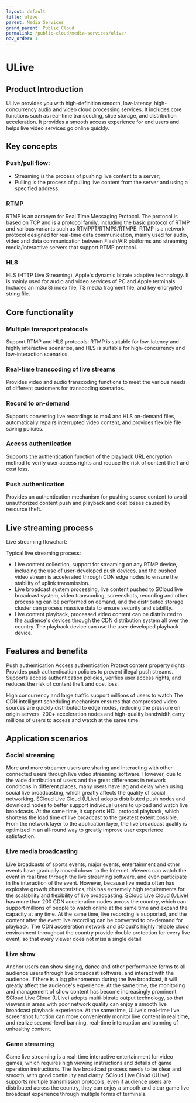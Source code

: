 ```yaml
---
layout: default
title: ulive
parent: Media Services
grand_parent: Public Cloud
permalink: /public-cloud/media-services/ulive/
nav_order: 1
---
```

# ULive
## Product Introduction
ULive provides you with high-definition smooth, low-latency, high-concurrency audio and video cloud processing services. It includes core functions such as real-time transcoding, slice storage, and distribution acceleration. It provides a smooth access experience for end users and helps live video services go online quickly.
## Key concepts
### Push/pull flow:
- Streaming is the process of pushing live content to a server;
- Pulling is the process of pulling live content from the server and using a specified address.
### RTMP
RTMP is an acronym for Real Time Messaging Protocol. The protocol is based on TCP and is a protocol family, including the basic protocol of RTMP and various variants such as RTMPPT/RTMPS/RTMPE. RTMP is a network protocol designed for real-time data communication, mainly used for audio, video and data communication between Flash/AIR platforms and streaming media/interactive servers that support RTMP protocol.
### HLS
HLS (HTTP Live Streaming), Apple's dynamic bitrate adaptive technology. It is mainly used for audio and video services of PC and Apple terminals. Includes an m3u(8) index file, TS media fragment file, and key encrypted string file.
## Core functionality
### Multiple transport protocols
Support RTMP and HLS protocols: RTMP is suitable for low-latency and highly interactive scenarios, and HLS is suitable for high-concurrency and low-interaction scenarios.
### Real-time transcoding of live streams
Provides video and audio transcoding functions to meet the various needs of different customers for transcoding scenarios.
### Record to on-demand
Supports converting live recordings to mp4 and HLS on-demand files, automatically repairs interrupted video content, and provides flexible file saving policies.
### Access authentication
Supports the authentication function of the playback URL encryption method to verify user access rights and reduce the risk of content theft and cost loss.
### Push authentication
Provides an authentication mechanism for pushing source content to avoid unauthorized content push and playback and cost losses caused by resource theft.

## Live streaming process
Live streaming flowchart:

Typical live streaming process: 

- Live content collection, support for streaming on any RTMP device, including the use of user-developed push devices, and the pushed video stream is accelerated through CDN edge nodes to ensure the stability of uplink transmission.
- Live broadcast system processing, live content pushed to SCloud live broadcast system, video transcoding, screenshots, recording and other processing can be performed on demand, and the distributed storage cluster can process massive data to ensure security and stability.
- Live content playback, processed video content can be distributed to the audience's devices through the CDN distribution system all over the country. The playback device can use the user-developed playback device.

## Features and benefits
Push authentication Access authentication Protect content property rights
Provides push authentication policies to prevent illegal push streams. Supports access authentication policies, verifies user access rights, and reduces the risk of content theft and cost loss.

High concurrency and large traffic support millions of users to watch
The CDN intelligent scheduling mechanism ensures that compressed video sources are quickly distributed to edge nodes, reducing the pressure on origin servers. 200+ acceleration nodes and high-quality bandwidth carry millions of users to access and watch at the same time.

## Application scenarios
### Social streaming
More and more streamer users are sharing and interacting with other connected users through live video streaming software. However, due to the wide distribution of users and the great differences in network conditions in different places, many users have lag and delay when using social live broadcasting, which greatly affects the quality of social networking. SCloud Live Cloud (ULive) adopts distributed push nodes and download nodes to better support individual users to upload and watch live broadcasts. At the same time, it supports HDL protocol playback, which shortens the load time of live broadcast to the greatest extent possible. From the network layer to the application layer, the live broadcast quality is optimized in an all-round way to greatly improve user experience satisfaction.
### Live media broadcasting
Live broadcasts of sports events, major events, entertainment and other events have gradually moved closer to the Internet. Viewers can watch the event in real time through the live streaming software, and even participate in the interaction of the event. However, because live media often has explosive growth characteristics, this has extremely high requirements for the scalability and flexibility of live broadcasting. SCloud Live Cloud (ULive) has more than 200 CDN acceleration nodes across the country, which can support millions of people to watch online at the same time and expand the capacity at any time. At the same time, live recording is supported, and the content after the event live recording can be converted to on-demand for playback. The CDN acceleration network and SCloud's highly reliable cloud environment throughout the country provide double protection for every live event, so that every viewer does not miss a single detail.
### Live show
Anchor users can show singing, dance and other performance forms to all audience users through live broadcast software, and interact with the audience. If there is a lag phenomenon during the live broadcast, it will greatly affect the audience's experience. At the same time, the monitoring and management of show content has become increasingly prominent. SCloud Live Cloud (ULive) adopts multi-bitrate output technology, so that viewers in areas with poor network quality can enjoy a smooth live broadcast playback experience. At the same time, ULive's real-time live screenshot function can more conveniently monitor live content in real time, and realize second-level banning, real-time interruption and banning of unhealthy content.
### Game streaming
Game live streaming is a real-time interactive entertainment for video games, which requires high viewing instructions and details of game operation instructions. The live broadcast process needs to be clear and smooth, with good continuity and clarity. SCloud Live Cloud (ULive) supports multiple transmission protocols, even if audience users are distributed across the country, they can enjoy a smooth and clear game live broadcast experience through multiple forms of terminals.